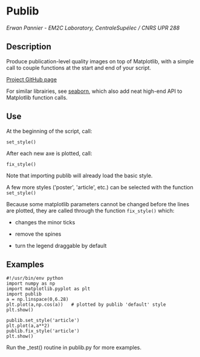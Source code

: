 # Publib

*Erwan Pannier - EM2C Laboratory, CentraleSupélec / CNRS UPR 288*

## Description

Produce publication-level quality images on top of Matplotlib, with a 
simple call to couple functions at the start and end of your script. 

[Project GitHub page](https://github.com/rainwear/publib)

For similar librairies, see
[seaborn](http://stanford.edu/~mwaskom/software/seaborn/), which also
add neat high-end API to Matplotlib function calls.

## Use

At the beginning of the script, call:

``` {.sourceCode .python}
set_style()
```

After each new axe is plotted, call:

``` {.sourceCode .python}
fix_style()
```

Note that importing publib will already load the basic style.

A few more styles ('poster', 'article', etc.) can be selected with the
function `set_style()`

Because some matplotlib parameters cannot be changed before the lines
are plotted, they are called through the function `fix_style()` which:

-   changes the minor ticks

-   remove the spines

-   turn the legend draggable by default

## Examples

``` {.sourceCode .python}
#!/usr/bin/env python
import numpy as np
import matplotlib.pyplot as plt
import publib
a = np.linspace(0,6.28)
plt.plot(a,np.cos(a))   # plotted by publib 'default' style
plt.show()

publib.set_style('article')
plt.plot(a,a**2)
publib.fix_style('article')
plt.show()
```

Run the _test() routine in publib.py for more examples. 
